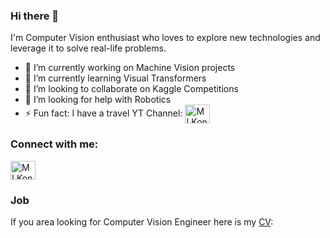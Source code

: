 ### Hi there 👋

I'm Computer Vision enthusiast who loves to explore new technologies and leverage it to solve real-life problems.

- 🔭 I’m currently working on Machine Vision projects
- 🌱 I’m currently learning Visual Transformers
- 👯 I’m looking to collaborate on Kaggle Competitions
- 🤔 I’m looking for help with Robotics
- ⚡ Fun fact: I have a travel YT Channel: <a href="https://www.youtube.com/channel/UCiGvhfyk91a_Dnl1P4Cthzg" target="blank"><img align="center" src="https://cdn.jsdelivr.net/npm/simple-icons@3.0.1/icons/youtube.svg" alt="MLKonopelski" height="30" width="40" /></a>


### Connect with me:
<p align="left">
<a href="https://www.linkedin.com/in/mateusz-konopelski/" target="blank"><img align="center" src="https://cdn.jsdelivr.net/npm/simple-icons@3.0.1/icons/linkedin.svg" alt="MLKonopelski" height="30" width="40" /></a>

### Job
If you area looking for Computer Vision Engineer here is my [CV](cv_MateuszKonopelski.pdf):

